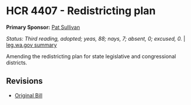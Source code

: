 # HCR 4407 - Redistricting plan
**Primary Sponsor:** [Pat Sullivan](/person/leg/pat.sullivan.md)

*Status: Third reading, adopted; yeas, 88; nays, 7; absent, 0; excused, 0.* | [leg.wa.gov summary](https://app.leg.wa.gov/billsummary?BillNumber=4407&Year=2021)

Amending the redistricting plan for state legislative and congressional districts.

## Revisions
* [Original Bill](1/)